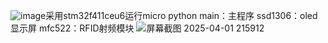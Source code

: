 ![image](https://github.com/user-attachments/assets/ef7f0d6a-7519-401d-9afb-fa866d3d986d)采用stm32f411ceu6运行micro python
main：主程序
ssd1306：oled显示屏
mfc522：RFID射频模块
![屏幕截图 2025-04-01 215912](https://github.com/user-attachments/assets/c562af9d-56ab-4fd0-804e-9ac493b305f7)
